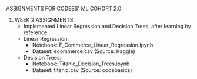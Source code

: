 ASSIGNMENTS FOR CODESS' ML COHORT 2.0

1. WEEK 2 ASSIGNMENTS:
   * Implemented Linear Regression and Decision Trees, after learning by reference
   * Linear Regression:
       * Notebook: E_Commerce_Linear_Regression.ipynb
       * Dataset: ecommerce.csv (Source: Kaggle)
   * Decision Trees:
       * Notebook: Titanic_Decision_Trees.ipynb
       * Dataset: titanic.csv (Source: codebasics)
